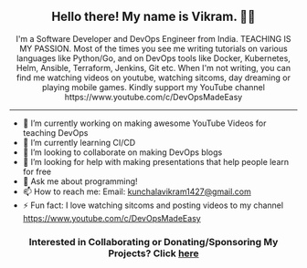 <h2 align="center">Hello there! My name is Vikram. 👋🤓</h2>
<p align="center">I'm a Software Developer and DevOps Engineer from India. TEACHING IS MY PASSION.
Most of the times you see me writing tutorials on various languages like Python/Go, and on DevOps tools like Docker, Kubernetes, Helm, Ansible, Terraform, Jenkins, Git etc.
When I'm not writing, you can find me watching videos on youtube, watching sitcoms, day dreaming or playing mobile games. Kindly support my YouTube channel https://www.youtube.com/c/DevOpsMadeEasy </p>

<hr>

- 🔭 I’m currently working on making awesome YouTube Videos for teaching DevOps <br/>
- 🌱 I’m currently learning CI/CD<br/>
- 👯 I’m looking to collaborate on making DevOps blogs<br/>
- 🤔 I’m looking for help with making presentations that help people learn for free<br/>
- 💬 Ask me about programming!<br/>
- 📫 How to reach me: Email: kunchalavikram1427@gmail.com<br/>
- ⚡ Fun fact: I love watching sitcoms and posting videos to my channel https://www.youtube.com/c/DevOpsMadeEasy <br/>

<h3 align="center"> Interested in Collaborating or Donating/Sponsoring My Projects? Click <a href="https://www.facebook.com/vikram.devops">here</a> </h3> 

